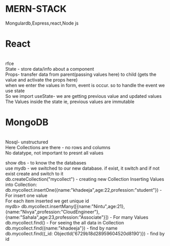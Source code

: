# MERN-STACK
Mongulardb,Express,react,Node js
<h1>React</h1><br> 
rfce<br>
State - store data/info about a component<br>
Props- transfer data from parent(passing values here) to child (gets the value and activate the props here) <br>
when we enter the values in form, event is occur. so to handle the event we use state<br>
So we import useState- we are getting previous value and updated values<br>
The Values inside the state ie, previous values are immutable<br>

<h1>MongoDB</h1><br>
Nosql- unstructured <br>
Here Collections are there - no rows and columns<br>
No datatype, not important to presnt all values<br>

show dbs - to know the the databases<br>
use mydb - we switched to our new database. if exist, it switch and if not exist create and switch to it<br>
db.createCollection("mycollect") - creating new Collection
Inserting Values into Collection:<br>
db.mycollect.insertOne({name:"khadeeja",age:22,profession:"student"}) - For insert one value<br>
For each item inserted we get unique id<br>
mydb> db.mycollect.insertMany([{name:"Nintu",age:21},{name:"Nivya",profession:"CloudEngineer"},{name:"Sahala",age:23,profession:"Associate"}]) - For many Values <br>
db.mycollect.find() - For seeing the all data in Collection<br>
db.mycollect.find({name:"khadeeja"}) - find by name <br>
db.mycollect.find({_id: ObjectId('6729b18d28959604520d8190')}) - find by id <br>
 

 

